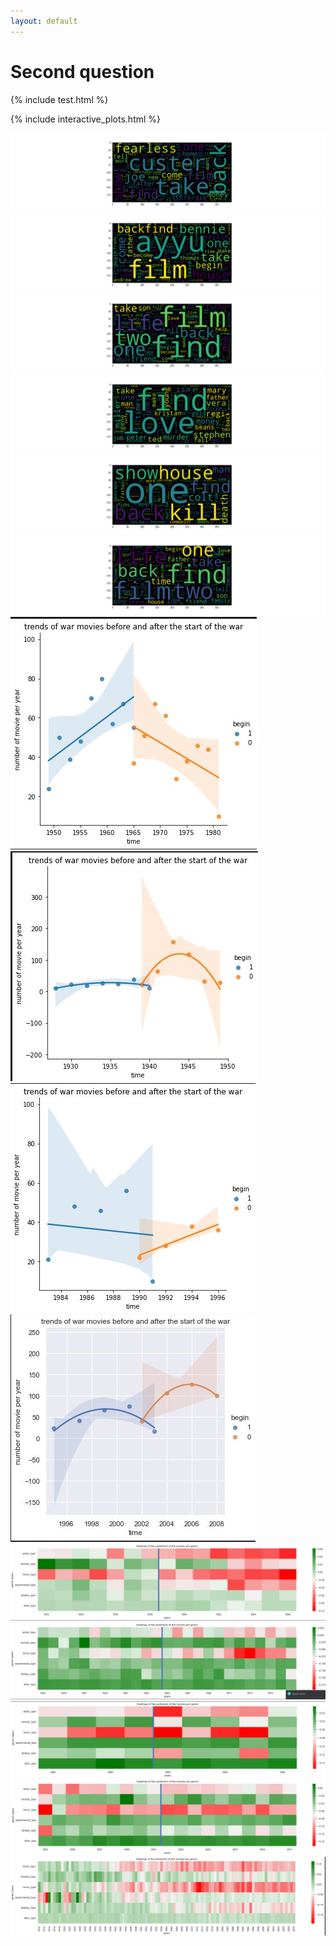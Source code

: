 ```yaml
---
layout: default
---
```


# Second question

{% include test.html %}


{% include interactive_plots.html %}


![image](assets/img/Images_site_bastien/afteraction.png)
![image](assets/img/Images_site_bastien/aftercomedy.png)
![image](assets/img/Images_site_bastien/afterrwar.png)
![image](assets/img/Images_site_bastien/beforeaction.png)
![image](assets/img/Images_site_bastien/beforecomedy.png)
![image](assets/img/Images_site_bastien/beforerwar.png)
![image](assets/img/Images_site_bastien/war_mivie_trend1965.jpg)
![image](assets/img/Images_site_bastien/war_movie_trend1939.jpg)
![image](assets/img/Images_site_bastien/war_movie_trend1990.jpg)
![image](assets/img/Images_site_bastien/war_movie_trend2002.jpg)
![image](assets/img/Images_site_bastien/heatmap_1939.jpg)
![image](assets/img/Images_site_bastien/heatmap_1964.jpg)
![image](assets/img/Images_site_bastien/heatmap_1990.jpg)
![image](assets/img/Images_site_bastien/heatmap_2002.jpg)
![image](assets/img/Images_site_bastien/heatmap_general.jpg)

